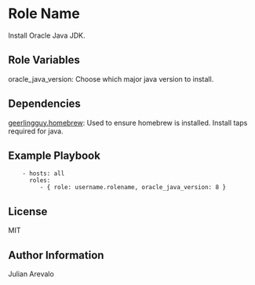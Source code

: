 Role Name
=========

Install Oracle Java JDK.

Role Variables
--------------

oracle_java_version: Choose which major java version to install.

Dependencies
------------

[geerlingguy.homebrew](https://github.com/geerlingguy/ansible-role-homebrew):
Used to ensure homebrew is installed. Install taps required for java.

Example Playbook
----------------

```
    - hosts: all
      roles:
         - { role: username.rolename, oracle_java_version: 8 }
```

License
-------

MIT

Author Information
------------------

Julian Arevalo
